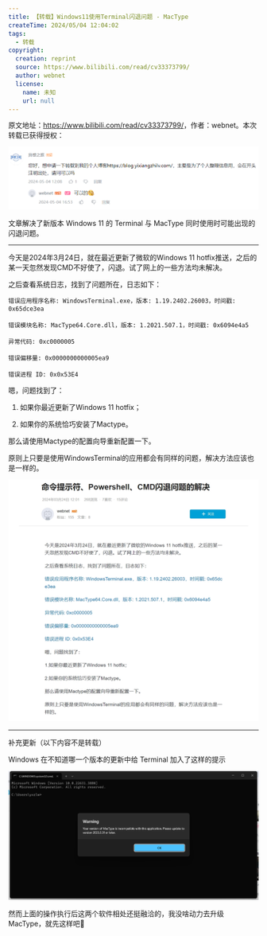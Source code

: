 ```yaml
---
title: 【转载】Windows11使用Terminal闪退问题 - MacType
createTime: 2024/05/04 12:04:02
tags:
  - 转载
copyright:
  creation: reprint
  source: https://www.bilibili.com/read/cv33373799/
  author: webnet
  license:
    name: 未知
    url: null
---
```


原文地址：<https://www.bilibili.com/read/cv33373799/>，作者：webnet。本次转载已获得授权：

![](../images/0034dcd620ac74ed520c39922591d2fd.png)

文章解决了新版本 Windows 11 的 Terminal 与 MacType 同时使用时可能出现的闪退问题。

---

今天是2024年3月24日，就在最近更新了微软的Windows 11 hotfix推送，之后的某一天忽然发现CMD不好使了，闪退。试了网上的一些方法均未解决。

之后查看系统日志，找到了问题所在，日志如下：

```
错误应用程序名称: WindowsTerminal.exe，版本: 1.19.2402.26003，时间戳: 0x65dce3ea

错误模块名称: MacType64.Core.dll，版本: 1.2021.507.1，时间戳: 0x6094e4a5

异常代码: 0xc0000005

错误偏移量: 0x0000000000005ea9

错误进程 ID: 0x0x53E4
```

嗯，问题找到了：

1. 如果你最近更新了Windows 11 hotfix；

2. 如果你的系统恰巧安装了Mactype。

那么请使用Mactype的配置向导重新配置一下。

原则上只要是使用WindowsTerminal的应用都会有同样的问题，解决方法应该也是一样的。

![](../images/2dbe6432c5afea482979e7a09860bb0e.png)

---

补充更新（以下内容不是转载）

Windows 在不知道哪一个版本的更新中给 Terminal 加入了这样的提示

![](../images/0b13f90bceedfb85607043293cf165fc.png)

然而上面的操作执行后这两个软件相处还挺融洽的，我没啥动力去升级 MacType，就先这样吧🤣
